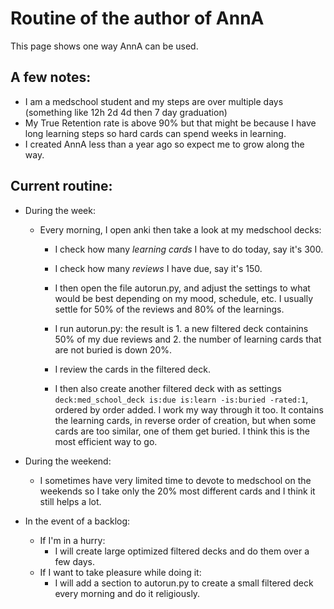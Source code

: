 # Routine of the author of AnnA
This page shows one way AnnA can be used.


## A few notes:
*  I am a medschool student and my steps are over multiple days (something like 12h 2d 4d then 7 day graduation)
*  My True Retention rate is above 90% but that might be because I have long learning steps so hard cards can spend weeks in learning.
*  I created AnnA less than a year ago so expect me to grow along the way.


## Current routine:
* During the week:
    * Every morning, I open anki then take a look at my medschool decks:
        * I check how many *learning cards* I have to do today, say it's 300.
        * I check how many *reviews* I have due, say it's 150.

        * I then open the file autorun.py, and adjust the settings to what would be best depending on my mood, schedule, etc. I usually settle for 50% of the reviews and 80% of the learnings.
        * I run autorun.py: the result is 1. a new filtered deck containins 50% of my due reviews and 2. the number of learning cards that are not buried is down 20%.

        * I review the cards in the filtered deck.
        * I then also create another filtered deck with as settings `deck:med_school_deck is:due is:learn -is:buried -rated:1`, ordered by order added. I work my way through it too. It contains the learning cards, in reverse order of creation, but when some cards are too similar, one of them get buried. I think this is the most efficient way to go.

* During the weekend:
    * I sometimes have very limited time to devote to medschool on the weekends so I take only the 20% most different cards and I think it still helps a lot.

* In the event of a backlog:
    * If I'm in a hurry:
         * I will create large optimized filtered decks and do them over a few days.
    * If I want to take pleasure while doing it:
         * I will add a section to autorun.py to create a small filtered deck every morning and do it religiously.
